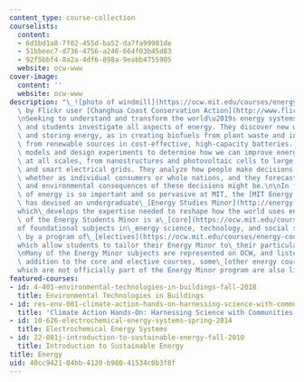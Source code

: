 ```yaml
---
content_type: course-collection
courselists:
  content:
  - 6d1bd1a8-7f02-455d-ba52-da7fa99981de
  - 51bbeec7-d736-4756-a246-664f03b45d83
  - 92f5bbf4-8a2a-4df6-898a-9eabb4755905
  website: ocw-www
cover-image:
  content: ''
  website: ocw-www
description: "\_![photo of windmill](https://ocw.mit.edu/courses/energy-courses/dhp_energy-courses.jpg)Photo\
  \ by Flickr user [Changhua Coast Conservation Action](http://www.flickr.com/photos/waders/).\n\
  \nSeeking to understand and transform the world\u2019s energy systems, MIT researchers\
  \ and students investigate all aspects of energy. They discover new ways of generating\
  \ and storing energy, as in creating biofuels from plant waste and in holding electricity\
  \ from renewable sources in cost-effective, high-capacity batteries. They create\
  \ models and design experiments to determine how we can improve energy efficiency\
  \ at all scales, from nanostructures and photovoltaic cells to large power plants\
  \ and smart electrical grids. They analyze how people make decisions about energy,\
  \ whether as individual consumers or whole nations, and they forecast what the social\
  \ and environmental consequences of these decisions might be.\n\nIn fact, the study\
  \ of energy is so important and so pervasive at MIT, the [MIT Energy Initiative](http://energy.mit.edu/)\
  \ has devised an undergraduate\_[Energy Studies Minor](http://energy.mit.edu/minor/)\_\
  which\_develops the expertise needed to reshape how the world uses energy. The heart\
  \ of the Energy Students Minor is a\_[core](https://ocw.mit.edu/courses/energy-courses/#EnergyMinorCoreCourses)\_\
  of foundational subjects in\_energy science, technology, and social science, complemented\
  \ by a program of\_[electives](https://ocw.mit.edu/courses/energy-courses/#EnergyMinorElectiveCourses)\_\
  which allow students to tailor their Energy Minor to\_their particular interests.\n\
  \nMany of the Energy Minor subjects are represented on OCW, and listed below. In\
  \ addition to the core and elective courses, some\_[other energy courses](https://ocw.mit.edu/courses/energy-courses/#OtherEnergyCourses)\_\
  which are not officially part of the Energy Minor program are also listed."
featured-courses:
- id: 4-401-environmental-technologies-in-buildings-fall-2018
  title: Environmental Technologies in Buildings
- id: res-env-001-climate-action-hands-on-harnessing-science-with-communities-to-cut-carbon-january-iap-2017
  title: 'Climate Action Hands-On: Harnessing Science with Communities to Cut Carbon'
- id: 10-626-electrochemical-energy-systems-spring-2014
  title: Electrochemical Energy Systems
- id: 22-081j-introduction-to-sustainable-energy-fall-2010
  title: Introduction to Sustainable Energy
title: Energy
uid: 40cc9421-04bb-4120-b980-41534c0b3f8f
---
```

